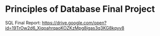 # Principles of Database Final Project
SQL
Final Report:
https://drive.google.com/open?id=19TrOw2d6_XiqoahrqaoKOZKzMpg8igas3q3KG8kqyv8
